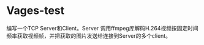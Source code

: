 # Vages-test
编写一个TCP Server和Client。Server 调用ffmpeg库解码H.264视频按固定时间频率获取视频帧，并把获取的图片发送给连接到Server的多个client。
